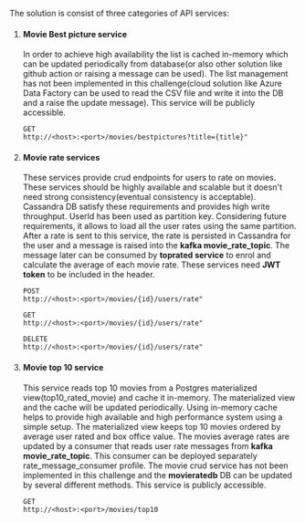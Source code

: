 
The solution is consist of three categories of API services:

1. #### Movie Best picture service 

    In order to achieve high availability the list is cached in-memory which can be updated periodically from database(or also other solution like github action or raising a message can be used). The list management has not been implemented in this challenge(cloud solution like Azure Data Factory can be used to read the CSV file and write it into the DB and a raise the update message). This service will be publicly accessible.  
    ```
    GET
    http://<host>:<port>/movies/bestpictures?title={title}"
    ```
   
2. #### Movie rate services

   These services provide crud endpoints for users to rate on movies. These services should be highly available and scalable but it doesn't need strong consistency(eventual consistency is acceptable). Cassandra DB satisfy these requirements and provides high write throughput. UserId has been used as partition key. Considering future requirements, it allows to load all the user rates using the same partition. 
After a rate is sent to this service, the rate is persisted in Cassandra for the user and a message is raised into 
the **kafka movie_rate_topic**. The message later can be consumed by **toprated service** to enrol and calculate the average of each movie rate.
These services need **JWT token** to be included in the header. 

    ```
    POST
    http://<host>:<port>/movies/{id}/users/rate"
    ```
    ```
    GET
    http://<host>:<port>/movies/{id}/users/rate"
    ```
    ```
    DELETE
    http://<host>:<port>/movies/{id}/users/rate"
    ```

3. #### Movie top 10 service 
  
   This service reads top 10 movies from a Postgres materialized view(top10_rated_movie) and cache it in-memory.
   The materialized view and the cache will be updated periodically. Using in-memory cache helps to provide 
high available and high performance system using a simple setup. The materialized view keeps top 10 movies ordered by average user rated and box office value.
   The movies average rates are updated by a consumer that reads user rate messages from **kafka movie_rate_topic**.
   This consumer can be deployed separately rate_message_consumer profile.
   The movie crud service has not been implemented in this challenge and the **movieratedb** DB can be updated by several different methods.
   This service is publicly accessible. 

    ```
    GET
    http://<host>:<port>/movies/top10
    ```
